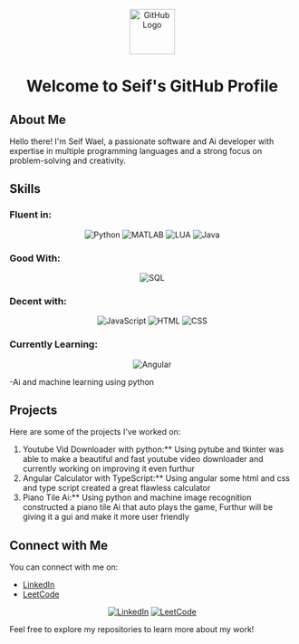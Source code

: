 <!--### Hi there 👋

<!--![<Badge Name>](https://img.shields.io/badge/<Badge Text>-<Background Color>?style=for-the-badge&logo=<Icon Name>&logoColor=<Logo Color>) -->
<!--![github](https://img.shields.io/badge/GitHub-000000?style=for-the-badge&logo=GitHub&logoColor=white)
![Python](https://img.shields.io/badge/Python-3776AB?style=for-the-badge&logo=python&logoColor=white)-->

<!-- Header -->
<p align="center">
   <img src="https://github.githubassets.com/images/modules/logos_page/GitHub-Mark.png" alt="GitHub Logo" width="80" height="80">
</p>
<h1 align="center">Welcome to Seif's GitHub Profile</h1>

## About Me

Hello there! I'm Seif Wael, a passionate software and Ai developer with expertise in multiple programming languages and a strong focus on problem-solving and creativity.

## Skills

### Fluent in:
<p align="center">
  <img src="https://img.icons8.com/color/48/000000/python.png" alt="Python">
  <img src="https://img.icons8.com/fluency/48/000000/matlab.png" alt="MATLAB">
  <img src="https://img.icons8.com/color/48/000000/lua-programming.png" alt="LUA">
  <img src="https://img.icons8.com/color/48/000000/java-coffee-cup-logo.png" alt="Java">
</p>

### Good With:
<p align="center">
  <img src="https://img.icons8.com/color/48/000000/sql.png" alt="SQL">
</p>

### Decent with:
<p align="center">
  <img src="https://img.icons8.com/color/48/000000/javascript.png" alt="JavaScript">
  <img src="https://img.icons8.com/color/48/000000/html-5.png" alt="HTML">
  <img src="https://img.icons8.com/color/48/000000/css3.png" alt="CSS">
</p>

### Currently Learning:
<p align="center">
  <img src="https://img.icons8.com/color/48/000000/angularjs.png" alt="Angular">
</p>
   -Ai and machine learning using python



## Projects

Here are some of the projects I've worked on:

1. Youtube Vid Downloader with python:** Using pytube and tkinter was able to make a beautiful and fast youtube video downloader and currently working on improving it even furthur
2. Angular Calculator with TypeScript:** Using angular some html and css and type script created a great flawless calculator
3. Piano Tile Ai:** Using python and machine image recognition constructed a piano tile Ai that auto plays the game, Furthur will be giving it a gui and make it more user friendly

## Connect with Me

You can connect with me on:
- [LinkedIn]((https://www.linkedin.com/in/seif-wael-elsayed/))
- [LeetCode]((https://leetcode.com/SeifWaelElsayed/))

<p align="center">
  <a href="https://www.linkedin.com/in/seif-wael-elsayed/"><img src="https://img.icons8.com/color/48/000000/linkedin.png" alt="LinkedIn"></a>
  <a href="https://leetcode.com/SeifWaelElsayed/"><img src="https://icons8.com/icon/9L16NypUzu38/level-up-your-coding-skills-and-quickly-land-a-job" alt="LeetCode"></a>
</p>



Feel free to explore my repositories to learn more about my work!








<!--
**NanoTom/NanoTom** is a ✨ _special_ ✨ repository because its `README.md` (this file) appears on your GitHub profile.

Here are some ideas to get you started:

- 🔭 I’m currently working on ...
- 🌱 I’m currently learning ...
- 👯 I’m looking to collaborate on ...
- 🤔 I’m looking for help with ...
- 💬 Ask me about ...
- 📫 How to reach me: ...
- 😄 Pronouns: ...
- ⚡ Fun fact: ...
-->

